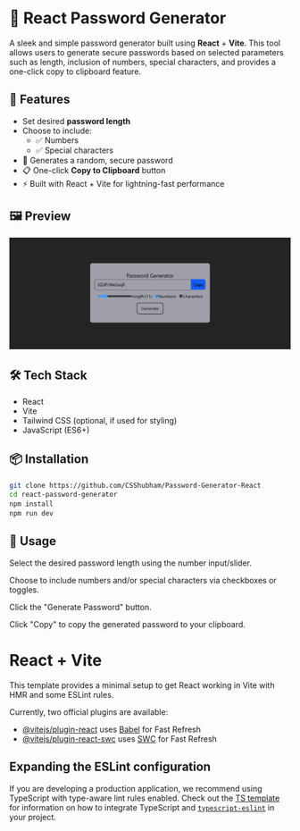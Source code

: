 # 🔐 React Password Generator

A sleek and simple password generator built using **React** + **Vite**. This tool allows users to generate secure passwords based on selected parameters such as length, inclusion of numbers, special characters, and provides a one-click copy to clipboard feature.

## 🚀 Features

- Set desired **password length**
- Choose to include:
  - ✅ Numbers
  - ✅ Special characters
- 🔁 Generates a random, secure password
- 📋 One-click **Copy to Clipboard** button
- ⚡ Built with React + Vite for lightning-fast performance

## 🖼️ Preview

![Password Generator Preview](./public/Screenshots/Capture.PNG) <!-- Add your screenshot here -->

## 🛠️ Tech Stack

- React
- Vite
- Tailwind CSS (optional, if used for styling)
- JavaScript (ES6+)

## 📦 Installation

```bash
git clone https://github.com/CSShubham/Password-Generator-React
cd react-password-generator
npm install
npm run dev
```
## 🔧 Usage  
Select the desired password length using the number input/slider.  

Choose to include numbers and/or special characters via checkboxes or toggles.  

Click the "Generate Password" button.  

Click "Copy" to copy the generated password to your clipboard.  

# React + Vite

This template provides a minimal setup to get React working in Vite with HMR and some ESLint rules.

Currently, two official plugins are available:

- [@vitejs/plugin-react](https://github.com/vitejs/vite-plugin-react/blob/main/packages/plugin-react) uses [Babel](https://babeljs.io/) for Fast Refresh
- [@vitejs/plugin-react-swc](https://github.com/vitejs/vite-plugin-react/blob/main/packages/plugin-react-swc) uses [SWC](https://swc.rs/) for Fast Refresh

## Expanding the ESLint configuration

If you are developing a production application, we recommend using TypeScript with type-aware lint rules enabled. Check out the [TS template](https://github.com/vitejs/vite/tree/main/packages/create-vite/template-react-ts) for information on how to integrate TypeScript and [`typescript-eslint`](https://typescript-eslint.io) in your project.

